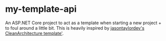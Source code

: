 # my-template-api
An ASP.NET Core project to act as a template when starting a new project + to foul around a little bit. This is heavily inspired by [jasontaylordev's CleanArchitecture template'](https://github.com/jasontaylordev/CleanArchitecture).
